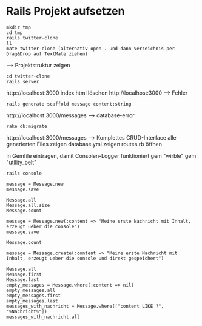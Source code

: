 # Rails Projekt aufsetzen

    mkdir tmp
    cd tmp
    rails twitter-clone
    ll
    mate twitter-clone (alternativ open . und dann Verzeichnis per Drag&Drop auf TextMate ziehen)

--> Projektstruktur zeigen
    
    cd twitter-clone
    rails server
    
http://localhost:3000
index.html löschen
http://localhost:3000 --> Fehler
    
    rails generate scaffold message content:string
    
http://localhost:3000/messages --> database-error
    
    rake db:migrate
    
http://localhost:3000/messages --> Komplettes CRUD-Interface
alle generierten Files zeigen
database.yml zeigen
routes.rb öffnen

in Gemfile eintragen, damit Consolen-Logger funktioniert
gem "wirble"
gem "utility_belt"


    rails console
    
    message = Message.new
    message.save
    
    Message.all
    Message.all.size
    Message.count
    
    message = Message.new(:content => "Meine erste Nachricht mit Inhalt, erzeugt ueber die console")
    message.save
    
    Message.count
    
    message = Message.create(:content => "Meine erste Nachricht mit Inhalt, erzeugt ueber die console und direkt gespeichert")
    
    Message.all
    Message.first
    Message.last
    empty_messages = Message.where(:content => nil)
    empty_messages.all
    empty_messages.first
    empty_messages.last
    messages_with_nachricht = Message.where(["content LIKE ?", "%Nachricht%"])
    messages_with_nachricht.all
    
    